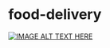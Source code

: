 # food-delivery
[![IMAGE ALT TEXT HERE](https://img.youtube.com/vi/tX9RE6yqe5A/0.jpg)](https://www.youtube.com/watch?v=tX9RE6yqe5A)
